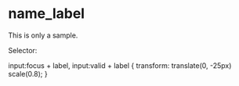 # name_label

This is only a sample. 

Selector: 

 input:focus + label, input:valid + label {
    transform: translate(0, -25px) scale(0.8);
  }